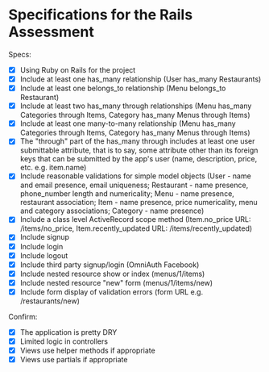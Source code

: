 # Specifications for the Rails Assessment

Specs:
- [x] Using Ruby on Rails for the project
- [x] Include at least one has_many relationship (User has_many Restaurants) 
- [x] Include at least one belongs_to relationship (Menu belongs_to Restaurant)
- [x] Include at least two has_many through relationships (Menu has_many Categories through Items, Category has_many Menus through Items)
- [x] Include at least one many-to-many relationship (Menu has_many Categories through Items, Category has_many Menus through Items)
- [x] The "through" part of the has_many through includes at least one user submittable attribute, that is to say, some attribute other than its foreign keys that can be submitted by the app's user (name, description, price, etc. e.g. item.name)
- [x] Include reasonable validations for simple model objects (User - name and email presence, email uniqueness; Restaurant - name presence, phone_number length and numericality; Menu - name presence, restaurant association; Item - name presence, price numericality, menu and category associations; Category - name presence)
- [x] Include a class level ActiveRecord scope method (Item.no_price URL: /items/no_price, Item.recently_updated URL: /items/recently_updated)
- [x] Include signup
- [x] Include login
- [x] Include logout
- [x] Include third party signup/login (OmniAuth Facebook)
- [x] Include nested resource show or index (menus/1/items)
- [x] Include nested resource "new" form (menus/1/items/new)
- [x] Include form display of validation errors (form URL e.g. /restaurants/new)

Confirm:
- [x] The application is pretty DRY
- [x] Limited logic in controllers
- [x] Views use helper methods if appropriate
- [x] Views use partials if appropriate